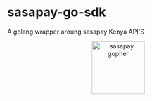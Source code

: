 # sasapay-go-sdk
A golang wrapper aroung sasapay Kenya API'S
<p align="center">
   <img src="https://user-images.githubusercontent.com/45265245/215266550-3d53672f-0321-49de-a8a4-76ade4085a08.jpg" width="120" height="120" alt="sasapay gopher">
</p>
